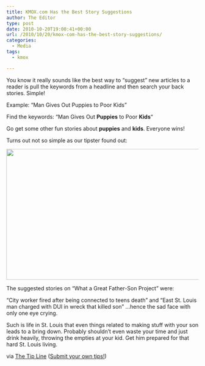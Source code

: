 ```yaml
---
title: KMOX.com Has the Best Story Suggestions
author: The Editor
type: post
date: 2010-10-20T19:00:41+00:00
url: /2010/10/20/kmox-com-has-the-best-story-suggestions/
categories:
  - Media
tags:
  - kmox

---
```

You know it really sounds like the best way to &#8220;suggest&#8221; new articles to a reader is pull the keywords from a headline and then search your back stories. Simple!

Example: &#8220;Man Gives Out Puppies to Poor Kids&#8221;

Find the keywords: &#8220;Man Gives Out **Puppies** to Poor **Kids**&#8220;

Go get some other fun stories about **puppies** and **kids**. Everyone wins!

Turns out not so simple as our tipster found out:

[<img class="aligncenter" title="KMOX Suggested Articles" src="http://media.punchingkitty.com/public/0/1/14.jpeg?filter=resize&w=600" alt="" width="600" height="343" />][1]

The suggested stories on &#8220;What a Great Father-Son Project&#8221; were:

&#8220;City worker fired after being connected to teens death&#8221; and &#8220;East St. Louis man charged with DUI in wreck that killed son&#8221; &#8230;hence the sad face with only one eye crying.

Such is life in St. Louis that even things related to making stuff with your son leads to a bring down. Probably shouldn&#8217;t even waste your time and just drink heavily, throwing the empties at your kid. Get him prepared for that hard St. Louis living.

via <a href="http://punchingkitty.com/tips/?hash=1im" target="_blank">The Tip Line</a> (<a href="http://punchingkitty.com/tips" target="_blank">Submit your own tips!</a>)

 [1]: http://media.punchingkitty.com/public/0/1/14.jpeg?page=1